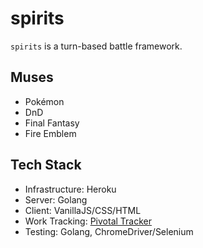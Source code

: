 # spirits

`spirits` is a turn-based battle framework.

## Muses

* Pokémon
* DnD
* Final Fantasy
* Fire Emblem

## Tech Stack

* Infrastructure: Heroku
* Server: Golang
* Client: VanillaJS/CSS/HTML
* Work Tracking: [Pivotal Tracker](https://www.pivotaltracker.com/n/projects/2556075)
* Testing: Golang, ChromeDriver/Selenium